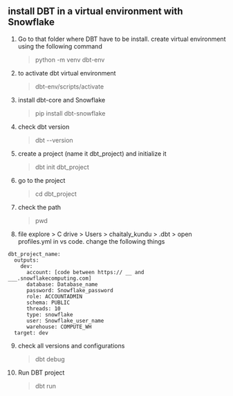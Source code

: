 ## install DBT in a virtual environment with Snowflake

1. Go to that folder where DBT have to be install. create virtual environment using the following command
   > python -m venv dbt-env
2. to activate dbt virtual environment
   > dbt-env/scripts/activate
3. install dbt-core and Snowflake
   > pip install dbt-snowflake
4. check dbt version
   > dbt --version
5. create a project (name it dbt_project) and initialize it
   > dbt init dbt_project
6. go to the project
   > cd dbt_project
7. check the path

   > pwd

8. file explore > C drive > Users > chaitaly_kundu > .dbt > open profiles.yml in vs code. change the following things

```
dbt_project_name:
  outputs:
    dev:
      account: [code between https:// __ and ___.snowflakecomputing.com]
      database: Database_name
      password: Snowflake_password
      role: ACCOUNTADMIN
      schema: PUBLIC
      threads: 10
      type: snowflake
      user: Snowflake_user_name
      warehouse: COMPUTE_WH
  target: dev
```

9. check all versions and configurations

   > dbt debug

10. Run DBT project
    > dbt run
